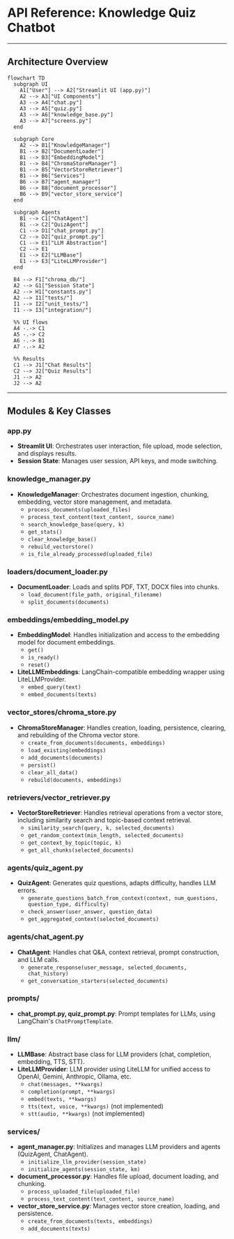 # API Reference: Knowledge Quiz Chatbot

---

## Architecture Overview

```mermaid
flowchart TD
  subgraph UI
    A1["User"] --> A2["Streamlit UI (app.py)"]
    A2 --> A3["UI Components"]
    A3 --> A4["chat.py"]
    A3 --> A5["quiz.py"]
    A3 --> A6["knowledge_base.py"]
    A3 --> A7["screens.py"]
  end

  subgraph Core
    A2 --> B1["KnowledgeManager"]
    B1 --> B2["DocumentLoader"]
    B1 --> B3["EmbeddingModel"]
    B1 --> B4["ChromaStoreManager"]
    B1 --> B5["VectorStoreRetriever"]
    B1 --> B6["Services"]
    B6 --> B7["agent_manager"]
    B6 --> B8["document_processor"]
    B6 --> B9["vector_store_service"]
  end

  subgraph Agents
    B1 --> C1["ChatAgent"]
    B1 --> C2["QuizAgent"]
    C1 --> D1["chat_prompt.py"]
    C2 --> D2["quiz_prompt.py"]
    C1 --> E1["LLM Abstraction"]
    C2 --> E1
    E1 --> E2["LLMBase"]
    E1 --> E3["LiteLLMProvider"]
  end

  B4 --> F1["chroma_db/"]
  A2 --> G1["Session State"]
  A2 --> H1["constants.py"]
  A2 --> I1["tests/"]
  I1 --> I2["unit_tests/"]
  I1 --> I3["integration/"]

  %% UI flows
  A4 -.-> C1
  A5 -.-> C2
  A6 -.-> B1
  A7 -.-> A2

  %% Results
  C1 --> J1["Chat Results"]
  C2 --> J2["Quiz Results"]
  J1 --> A2
  J2 --> A2
```

---

## Modules & Key Classes

### app.py
- **Streamlit UI**: Orchestrates user interaction, file upload, mode selection, and displays results.
- **Session State**: Manages user session, API keys, and mode switching.

### knowledge_manager.py
- **KnowledgeManager**: Orchestrates document ingestion, chunking, embedding, vector store management, and metadata.
  - `process_documents(uploaded_files)`
  - `process_text_content(text_content, source_name)`
  - `search_knowledge_base(query, k)`
  - `get_stats()`
  - `clear_knowledge_base()`
  - `rebuild_vectorstore()`
  - `is_file_already_processed(uploaded_file)`

### loaders/document_loader.py
- **DocumentLoader**: Loads and splits PDF, TXT, DOCX files into chunks.
  - `load_document(file_path, original_filename)`
  - `split_documents(documents)`

### embeddings/embedding_model.py
- **EmbeddingModel**: Handles initialization and access to the embedding model for document embeddings.
  - `get()`
  - `is_ready()`
  - `reset()`
- **LiteLLMEmbeddings**: LangChain-compatible embedding wrapper using LiteLLMProvider.
  - `embed_query(text)`
  - `embed_documents(texts)`

### vector_stores/chroma_store.py
- **ChromaStoreManager**: Handles creation, loading, persistence, clearing, and rebuilding of the Chroma vector store.
  - `create_from_documents(documents, embeddings)`
  - `load_existing(embeddings)`
  - `add_documents(documents)`
  - `persist()`
  - `clear_all_data()`
  - `rebuild(documents, embeddings)`

### retrievers/vector_retriever.py
- **VectorStoreRetriever**: Handles retrieval operations from a vector store, including similarity search and topic-based context retrieval.
  - `similarity_search(query, k, selected_documents)`
  - `get_random_context(min_length, selected_documents)`
  - `get_context_by_topic(topic, k)`
  - `get_all_chunks(selected_documents)`

### agents/quiz_agent.py
- **QuizAgent**: Generates quiz questions, adapts difficulty, handles LLM errors.
  - `generate_questions_batch_from_context(context, num_questions, question_type, difficulty)`
  - `check_answer(user_answer, question_data)`
  - `get_aggregated_context(selected_documents)`

### agents/chat_agent.py
- **ChatAgent**: Handles chat Q&A, context retrieval, prompt construction, and LLM calls.
  - `generate_response(user_message, selected_documents, chat_history)`
  - `get_conversation_starters(selected_documents)`

### prompts/
- **chat_prompt.py, quiz_prompt.py**: Prompt templates for LLMs, using LangChain's `ChatPromptTemplate`.

### llm/
- **LLMBase**: Abstract base class for LLM providers (chat, completion, embedding, TTS, STT).
- **LiteLLMProvider**: LLM provider using LiteLLM for unified access to OpenAI, Gemini, Anthropic, Ollama, etc.
  - `chat(messages, **kwargs)`
  - `completion(prompt, **kwargs)`
  - `embed(texts, **kwargs)`
  - `tts(text, voice, **kwargs)` (not implemented)
  - `stt(audio, **kwargs)` (not implemented)

### services/
- **agent_manager.py**: Initializes and manages LLM providers and agents (QuizAgent, ChatAgent).
  - `initialize_llm_provider(session_state)`
  - `initialize_agents(session_state, km)`
- **document_processor.py**: Handles file upload, document loading, and chunking.
  - `process_uploaded_file(uploaded_file)`
  - `process_text_content(text_content, source_name)`
- **vector_store_service.py**: Manages vector store creation, loading, and persistence.
  - `create_from_documents(texts, embeddings)`
  - `add_documents(texts)`
